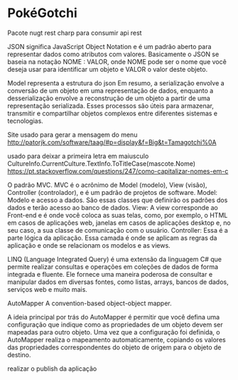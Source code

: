 # PokéGotchi

Pacote nugt rest charp para consumir api rest

JSON significa JavaScript Object Notation e é um padrão aberto para representar dados como atributos com valores.
Basicamente o JSON se baseia na notação NOME : VALOR, onde NOME pode ser o nome que você deseja usar para identificar um objeto e VALOR o valor deste objeto.

Model representa a estrutura do json
Em resumo, a serialização envolve a conversão de um objeto em uma representação de dados, enquanto a desserialização envolve a reconstrução de um objeto a partir de uma representação serializada. 
Esses processos são úteis para armazenar, transmitir e compartilhar objetos complexos entre diferentes sistemas e tecnologias.

Site usado para gerar a mensagem do menu
http://patorjk.com/software/taag/#p=display&f=Big&t=Tamagotchi%0A

usado para deixar a primeira letra em maiusculo 
CultureInfo.CurrentCulture.TextInfo.ToTitleCase(mascote.Nome)
https://pt.stackoverflow.com/questions/247/como-capitalizar-nomes-em-c


O padrão MVC. 
MVC é o acrônimo de Model (modelo), View (visão), Controller (controlador), e é um padrão de projetos de software.
Model: Modelo e acesso a dados. São essas classes que definirão os padrões dos dados e terão acesso ao banco de dados.
View: A view corresponde ao Front-end e é onde você coloca as suas telas, como, por exemplo, o HTML em casos de aplicações web, 
janelas em casos de aplicações desktop e, no seu caso, a sua classe de comunicação com o usuário.
Controller: Essa é a parte lógica da aplicação. Essa camada é onde se aplicam as regras da aplicação e onde se relacionam os modelos e as views.

LINQ (Language Integrated Query) é uma extensão da linguagem C# que permite realizar consultas e
operações em coleções de dados de forma integrada e fluente. Ele fornece uma maneira poderosa de 
consultar e manipular dados em diversas fontes, como listas, arrays, bancos de dados, serviços web e muito mais.

AutoMapper
A convention-based object-object mapper.

A ideia principal por trás do AutoMapper é permitir que você defina uma configuração que indique como as 
propriedades de um objeto devem ser mapeadas para outro objeto. Uma vez que a configuração foi definida, 
o AutoMapper realiza o mapeamento automaticamente, 
copiando os valores das propriedades correspondentes do objeto de origem para o objeto de destino.

realizar o publish da aplicação 

